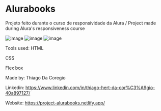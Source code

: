 # Alurabooks
Projeto feito durante o curso de responsividade da Alura / Project made during Alura's responsiveness course

![image](https://user-images.githubusercontent.com/124211397/228094411-1e30ab99-fb9c-4a03-a51d-9cd3caa83558.png)
![image](https://user-images.githubusercontent.com/124211397/228095068-822aea11-6330-4bc0-b0df-5d54c631f0c4.png)
![image](https://user-images.githubusercontent.com/124211397/228094937-1403875d-2205-46dc-9424-9e091b770680.png)

Tools used:
HTML

CSS

Flex box


Made by:
Thiago Da Coregio

Linkedin: https://www.linkedin.com/in/thiago-hert-da-cor%C3%A9gio-40a897127/

Website: https://project-alurabooks.netlify.app/
